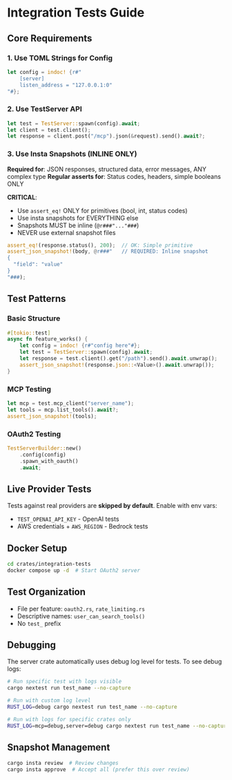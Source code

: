# Integration Tests Guide

## Core Requirements

### 1. Use TOML Strings for Config
```rust
let config = indoc! {r#"
    [server]
    listen_address = "127.0.0.1:0"
"#};
```

### 2. Use TestServer API
```rust
let test = TestServer::spawn(config).await;
let client = test.client();
let response = client.post("/mcp").json(&request).send().await?;
```

### 3. Use Insta Snapshots (INLINE ONLY)
**Required for**: JSON responses, structured data, error messages, ANY complex type
**Regular asserts for**: Status codes, headers, simple booleans ONLY

**CRITICAL**: 
- Use `assert_eq!` ONLY for primitives (bool, int, status codes)
- Use insta snapshots for EVERYTHING else
- Snapshots MUST be inline (`@r###"..."###`) 
- NEVER use external snapshot files

```rust
assert_eq!(response.status(), 200);  // OK: Simple primitive
assert_json_snapshot!(body, @r###"   // REQUIRED: Inline snapshot
{
  "field": "value"
}
"###);
```

## Test Patterns

### Basic Structure
```rust
#[tokio::test]
async fn feature_works() {
    let config = indoc! {r#"config here"#};
    let test = TestServer::spawn(config).await;
    let response = test.client().get("/path").send().await.unwrap();
    assert_json_snapshot!(response.json::<Value>().await.unwrap());
}
```

### MCP Testing
```rust
let mcp = test.mcp_client("server_name");
let tools = mcp.list_tools().await?;
assert_json_snapshot!(tools);
```

### OAuth2 Testing
```rust
TestServerBuilder::new()
    .config(config)
    .spawn_with_oauth()
    .await;
```

## Live Provider Tests
Tests against real providers are **skipped by default**. Enable with env vars:
- `TEST_OPENAI_API_KEY` - OpenAI tests
- AWS credentials + `AWS_REGION` - Bedrock tests

## Docker Setup
```bash
cd crates/integration-tests
docker compose up -d  # Start OAuth2 server
```

## Test Organization
- File per feature: `oauth2.rs`, `rate_limiting.rs`
- Descriptive names: `user_can_search_tools()`
- No `test_` prefix

## Debugging

The server crate automatically uses debug log level for tests. To see debug logs:

```bash
# Run specific test with logs visible
cargo nextest run test_name --no-capture

# Run with custom log level
RUST_LOG=debug cargo nextest run test_name --no-capture

# Run with logs for specific crates only
RUST_LOG=mcp=debug,server=debug cargo nextest run test_name --no-capture
```

## Snapshot Management
```bash
cargo insta review  # Review changes  
cargo insta approve  # Accept all (prefer this over review)
```